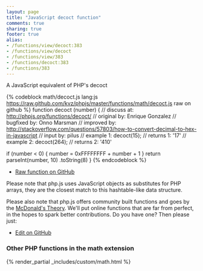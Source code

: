 ```yaml
---
layout: page
title: "JavaScript decoct function"
comments: true
sharing: true
footer: true
alias:
- /functions/view/decoct:383
- /functions/view/decoct
- /functions/view/383
- /functions/decoct:383
- /functions/383
---
```

<!-- Generated by Rakefile:build -->
A JavaScript equivalent of PHP's decoct

{% codeblock math/decoct.js lang:js https://raw.github.com/kvz/phpjs/master/functions/math/decoct.js raw on github %}
function decoct (number) {
  //  discuss at: http://phpjs.org/functions/decoct/
  // original by: Enrique Gonzalez
  // bugfixed by: Onno Marsman
  // improved by: http://stackoverflow.com/questions/57803/how-to-convert-decimal-to-hex-in-javascript
  //    input by: pilus
  //   example 1: decoct(15);
  //   returns 1: '17'
  //   example 2: decoct(264);
  //   returns 2: '410'

  if (number < 0) {
    number = 0xFFFFFFFF + number + 1
  }
  return parseInt(number, 10)
    .toString(8)
}
{% endcodeblock %}

 - [Raw function on GitHub](https://github.com/kvz/phpjs/blob/master/functions/math/decoct.js)

Please note that php.js uses JavaScript objects as substitutes for PHP arrays, they are 
the closest match to this hashtable-like data structure. 

Please also note that php.js offers community built functions and goes by the 
[McDonald's Theory](https://medium.com/what-i-learned-building/9216e1c9da7d). We'll put online 
functions that are far from perfect, in the hopes to spark better contributions. 
Do you have one? Then please just: 

 - [Edit on GitHub](https://github.com/kvz/phpjs/edit/master/functions/math/decoct.js)


### Other PHP functions in the math extension
{% render_partial _includes/custom/math.html %}
